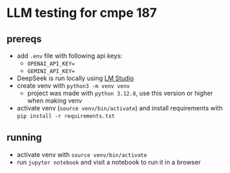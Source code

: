 # LLM testing for cmpe 187

## prereqs
- add `.env` file with following api keys:
    - `OPENAI_API_KEY=`
    - `GEMINI_API_KEY=`
- DeepSeek is run locally using [LM Studio](https://lmstudio.ai/)
- create venv with `python3 -m venv venv`
    - project was made with `python 3.12.8`, use this version or higher when making venv
- activate venv (`source venv/bin/activate`) and install requirements with `pip install -r requirements.txt`

## running
- activate venv with `source venv/bin/activate`
- run `jupyter notebook` and visit a notebook to run it in a browser